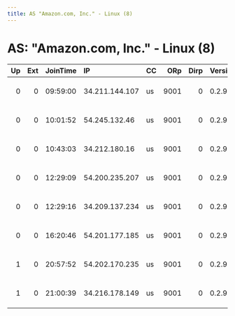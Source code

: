```yaml
---
title: AS "Amazon.com, Inc." - Linux (8)
---
```


# AS: "Amazon.com, Inc." - Linux (8)

|   Up |   Ext | JoinTime   | IP             | CC   |   ORp |   Dirp | Version   | Contact               | Nickname            |   eFamMembers |
|-----:|------:|:-----------|:---------------|:-----|------:|-------:|:----------|:----------------------|:--------------------|--------------:|
|    0 |     0 | 09:59:00   | 34.211.144.107 | us   |  9001 |      0 | 0.2.9.14  | sysdevs at leap dot s | citest30557VTRhnjHr |             1 |
|    0 |     0 | 10:01:52   | 54.245.132.46  | us   |  9001 |      0 | 0.2.9.14  | sysdevs at leap dot s | citest305588e75bHzY |             1 |
|    0 |     0 | 10:43:03   | 34.212.180.16  | us   |  9001 |      0 | 0.2.9.14  | sysdevs at leap dot s | citest30591TxVKpVPk |             1 |
|    0 |     0 | 12:29:09   | 54.200.235.207 | us   |  9001 |      0 | 0.2.9.14  | sysdevs at leap dot s | citest30622TxVKpVPk |             1 |
|    0 |     0 | 12:29:16   | 34.209.137.234 | us   |  9001 |      0 | 0.2.9.14  | sysdevs at leap dot s | citest30610prrHAIgV |             1 |
|    0 |     0 | 16:20:46   | 54.201.177.185 | us   |  9001 |      0 | 0.2.9.14  | sysdevs at leap dot s | citest30653dJpLC3LT |             1 |
|    1 |     0 | 20:57:52   | 54.202.170.235 | us   |  9001 |      0 | 0.2.9.14  | sysdevs at leap dot s | citest30695TxVKpVPk |             1 |
|    1 |     0 | 21:00:39   | 34.216.178.149 | us   |  9001 |      0 | 0.2.9.14  | sysdevs at leap dot s | citest30694TxVKpVPk |             1 |
